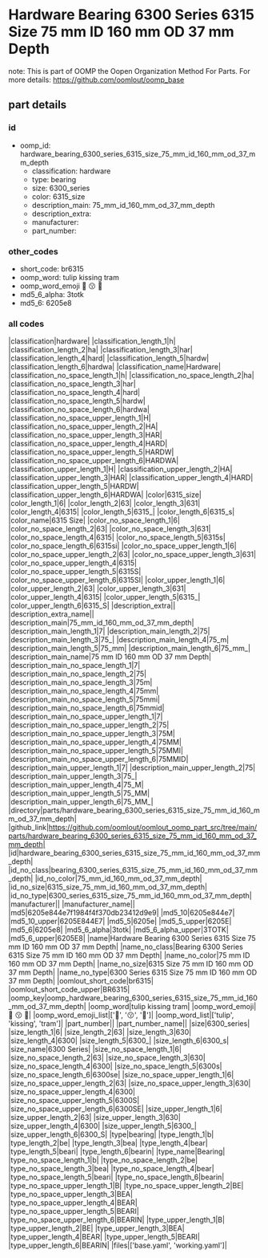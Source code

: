 # Hardware Bearing 6300 Series 6315 Size 75 mm ID 160 mm OD 37 mm Depth  

note: This is part of OOMP the Oopen Organization Method For Parts. For more details: https://github.com/oomlout/oomp_base

##  part details





### id
* oomp_id: hardware_bearing_6300_series_6315_size_75_mm_id_160_mm_od_37_mm_depth
  * classification: hardware
  * type: bearing
  * size: 6300_series
  * color: 6315_size
  * description_main: 75_mm_id_160_mm_od_37_mm_depth
  * description_extra: 
  * manufacturer: 
  * part_number: 

### other_codes
* short_code: br6315
* oomp_word: tulip kissing tram
* oomp_word_emoji :tulip: :kissing: :tram:
* md5_6_alpha: 3totk
* md5_6: 6205e8

### all codes 
|classification|hardware|
|classification_length_1|h|
|classification_length_2|ha|
|classification_length_3|har|
|classification_length_4|hard|
|classification_length_5|hardw|
|classification_length_6|hardwa|
|classification_name|Hardware|
|classification_no_space_length_1|h|
|classification_no_space_length_2|ha|
|classification_no_space_length_3|har|
|classification_no_space_length_4|hard|
|classification_no_space_length_5|hardw|
|classification_no_space_length_6|hardwa|
|classification_no_space_upper_length_1|H|
|classification_no_space_upper_length_2|HA|
|classification_no_space_upper_length_3|HAR|
|classification_no_space_upper_length_4|HARD|
|classification_no_space_upper_length_5|HARDW|
|classification_no_space_upper_length_6|HARDWA|
|classification_upper_length_1|H|
|classification_upper_length_2|HA|
|classification_upper_length_3|HAR|
|classification_upper_length_4|HARD|
|classification_upper_length_5|HARDW|
|classification_upper_length_6|HARDWA|
|color|6315_size|
|color_length_1|6|
|color_length_2|63|
|color_length_3|631|
|color_length_4|6315|
|color_length_5|6315_|
|color_length_6|6315_s|
|color_name|6315 Size|
|color_no_space_length_1|6|
|color_no_space_length_2|63|
|color_no_space_length_3|631|
|color_no_space_length_4|6315|
|color_no_space_length_5|6315s|
|color_no_space_length_6|6315si|
|color_no_space_upper_length_1|6|
|color_no_space_upper_length_2|63|
|color_no_space_upper_length_3|631|
|color_no_space_upper_length_4|6315|
|color_no_space_upper_length_5|6315S|
|color_no_space_upper_length_6|6315SI|
|color_upper_length_1|6|
|color_upper_length_2|63|
|color_upper_length_3|631|
|color_upper_length_4|6315|
|color_upper_length_5|6315_|
|color_upper_length_6|6315_S|
|description_extra||
|description_extra_name||
|description_main|75_mm_id_160_mm_od_37_mm_depth|
|description_main_length_1|7|
|description_main_length_2|75|
|description_main_length_3|75_|
|description_main_length_4|75_m|
|description_main_length_5|75_mm|
|description_main_length_6|75_mm_|
|description_main_name|75 mm ID 160 mm OD 37 mm Depth|
|description_main_no_space_length_1|7|
|description_main_no_space_length_2|75|
|description_main_no_space_length_3|75m|
|description_main_no_space_length_4|75mm|
|description_main_no_space_length_5|75mmi|
|description_main_no_space_length_6|75mmid|
|description_main_no_space_upper_length_1|7|
|description_main_no_space_upper_length_2|75|
|description_main_no_space_upper_length_3|75M|
|description_main_no_space_upper_length_4|75MM|
|description_main_no_space_upper_length_5|75MMI|
|description_main_no_space_upper_length_6|75MMID|
|description_main_upper_length_1|7|
|description_main_upper_length_2|75|
|description_main_upper_length_3|75_|
|description_main_upper_length_4|75_M|
|description_main_upper_length_5|75_MM|
|description_main_upper_length_6|75_MM_|
|directory|parts/hardware_bearing_6300_series_6315_size_75_mm_id_160_mm_od_37_mm_depth|
|github_link|https://github.com/oomlout/oomlout_oomp_part_src/tree/main/parts/hardware_bearing_6300_series_6315_size_75_mm_id_160_mm_od_37_mm_depth|
|id|hardware_bearing_6300_series_6315_size_75_mm_id_160_mm_od_37_mm_depth|
|id_no_class|bearing_6300_series_6315_size_75_mm_id_160_mm_od_37_mm_depth|
|id_no_color|75_mm_id_160_mm_od_37_mm_depth|
|id_no_size|6315_size_75_mm_id_160_mm_od_37_mm_depth|
|id_no_type|6300_series_6315_size_75_mm_id_160_mm_od_37_mm_depth|
|manufacturer||
|manufacturer_name||
|md5|6205e844e7f1984f4f370db23412d9e9|
|md5_10|6205e844e7|
|md5_10_upper|6205E844E7|
|md5_5|6205e|
|md5_5_upper|6205E|
|md5_6|6205e8|
|md5_6_alpha|3totk|
|md5_6_alpha_upper|3TOTK|
|md5_6_upper|6205E8|
|name|Hardware Bearing 6300 Series 6315 Size 75 mm ID 160 mm OD 37 mm Depth|
|name_no_class|Bearing 6300 Series 6315 Size 75 mm ID 160 mm OD 37 mm Depth|
|name_no_color|75 mm ID 160 mm OD 37 mm Depth|
|name_no_size|6315 Size 75 mm ID 160 mm OD 37 mm Depth|
|name_no_type|6300 Series 6315 Size 75 mm ID 160 mm OD 37 mm Depth|
|oomlout_short_code|br6315|
|oomlout_short_code_upper|BR6315|
|oomp_key|oomp_hardware_bearing_6300_series_6315_size_75_mm_id_160_mm_od_37_mm_depth|
|oomp_word|tulip kissing tram|
|oomp_word_emoji|:tulip: :kissing: :tram:|
|oomp_word_emoji_list|[':tulip:', ':kissing:', ':tram:']|
|oomp_word_list|['tulip', 'kissing', 'tram']|
|part_number||
|part_number_name||
|size|6300_series|
|size_length_1|6|
|size_length_2|63|
|size_length_3|630|
|size_length_4|6300|
|size_length_5|6300_|
|size_length_6|6300_s|
|size_name|6300 Series|
|size_no_space_length_1|6|
|size_no_space_length_2|63|
|size_no_space_length_3|630|
|size_no_space_length_4|6300|
|size_no_space_length_5|6300s|
|size_no_space_length_6|6300se|
|size_no_space_upper_length_1|6|
|size_no_space_upper_length_2|63|
|size_no_space_upper_length_3|630|
|size_no_space_upper_length_4|6300|
|size_no_space_upper_length_5|6300S|
|size_no_space_upper_length_6|6300SE|
|size_upper_length_1|6|
|size_upper_length_2|63|
|size_upper_length_3|630|
|size_upper_length_4|6300|
|size_upper_length_5|6300_|
|size_upper_length_6|6300_S|
|type|bearing|
|type_length_1|b|
|type_length_2|be|
|type_length_3|bea|
|type_length_4|bear|
|type_length_5|beari|
|type_length_6|bearin|
|type_name|Bearing|
|type_no_space_length_1|b|
|type_no_space_length_2|be|
|type_no_space_length_3|bea|
|type_no_space_length_4|bear|
|type_no_space_length_5|beari|
|type_no_space_length_6|bearin|
|type_no_space_upper_length_1|B|
|type_no_space_upper_length_2|BE|
|type_no_space_upper_length_3|BEA|
|type_no_space_upper_length_4|BEAR|
|type_no_space_upper_length_5|BEARI|
|type_no_space_upper_length_6|BEARIN|
|type_upper_length_1|B|
|type_upper_length_2|BE|
|type_upper_length_3|BEA|
|type_upper_length_4|BEAR|
|type_upper_length_5|BEARI|
|type_upper_length_6|BEARIN|
|files|['base.yaml', 'working.yaml']|
